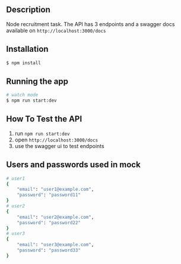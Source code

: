 ## Description

Node recruitment task.
The API has 3 endpoints and a swagger docs available on
`http://localhost:3000/docs`

## Installation

```bash
$ npm install
```

## Running the app

```bash
# watch mode
$ npm run start:dev
```

## How To Test the API

1. run `npm run start:dev`
2. open `http://localhost:3000/docs`
3. use the swagger ui to test endpoints

## Users and passwords used in mock

```bash
# user1
{
    "email": "user1@example.com",
    "password": "password11"
}
# user2
{
    "email": "user2@example.com",
    "password": "password22"
}
# user3
{
    "email": "user3@example.com",
    "password": "password33"
}
```
